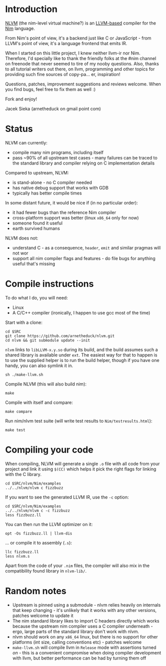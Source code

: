 # Introduction

[NLVM](https://github.com/arnetheduck/nlvm) (the nim-level virtual machine?)
is an [LLVM-based](http://llvm.org) compiler for the [Nim](http://nim-lang.org)
language.

From Nim's point of view, it's a backend just like C or JavaScript - from
LLVM's point of view, it's a language frontend that emits IR.

When I started on this little project, I knew neither llvm-ir nor Nim.
Therefore, I'd specially like to thank the friendly folks at the #nim
channel on freenode that never seemed to tire of my nooby questions.
Also, thanks to all tutorial writers out there, on llvm, programming
and other topics for providing such fine sources of copy-pa... er,
inspiration!

Questions, patches, improvement suggestions and reviews welcome. When
you find bugs, feel free to fix them as well :)

Fork and enjoy!

Jacek Sieka (arnetheduck on gmail point com)

# Status

NLVM can currently:
* compile many nim programs, including itself
* pass ~90% of all upstream test cases - many failures can be traced to
  the standard library and compiler relying on C implementation details

Compared to upstream, NLVM:
* is stand-alone - no C compiler needed
* has native debug support that works with GDB
* typically has better compile times

In some distant future, it would be nice if (in no particular order):
* it had fewer bugs than the reference Nim compiler
* cross-platform support was better (linux `x86_64` only for now)
* someone found it useful
* earth survived humans

NLVM does not:
* understand C - as a consequence, `header`, `emit` and similar pragmas
  will not wor
* support all nim compiler flags and features - do file bugs for anything
  useful that's missing

# Compile instructions

To do what I do, you will need:
* Linux
* A C/C++ compiler (ironically, I happen to use gcc most of the time)

Start with a clone:

    cd $SRC
    git clone https://github.com/arnetheduck/nlvm.git
    cd nlvm && git submodule update --init

`nlvm` links to `libLLVM-x.y.so` during its build, and the build assumes such
a shared library is available under `ext`. The easiest way for that to happen
is to use the supplied helper is to run the build helper, though if you have
one handy, you can also symlink it in.

    sh ./make-llvm.sh

Compile NLVM (this will also build nim):

    make

Compile with itself and compare:

    make compare

Run nim/nlvm test suite (will write test results to `Nim/testresults.html`):

    make test

# Compiling your code

When compiling, NLVM will generate a single `.o` file with all code from your
project and link it using `$(CC)` which helps it pick the right flags for
linking with the C library.

    cd $SRC/nlvm/Nim/examples
    ../../nlvm/nlvm c fizzbuzz

If you want to see the generated LLVM IR, use the `-c` option:

    cd $SRC/nlvm/Nim/examples
    ../../nlvm/nlvm c -c fizzbuzz
    less fizzbuzz.ll

You can then run the LLVM optimizer on it:

    opt -Os fizzbuzz.ll | llvm-dis

... or compile it to assembly (`.s`):

    llc fizzbuzz.ll
    less nlvm.s

Apart from the code of your `.nim` files, the compiler will also mix in the
compatibility found library in `nlvm-lib/`.

# Random notes

* Upstream is pinned using a submodule - nlvm relies heavily on internals
  that keep changing - it's unlikely that it works with any other versions,
  patches welcome to update it
* The nim standard library likes to import C headers directly which works
  because the upstream nim compiler uses a C compiler underneath - ergo,
  large parts of the standard library don't work with nlvm.
* nlvm should work on any `x86_64` linux, but there is no support for other
  platforms (int size, calling conventions etc) - patches welcome
* `make-llvm.sh` will compile llvm in `Release` mode with assertions turned
  _on_ - this is a convenient compromise when doing compiler development
  with llvm, but better performance can be had by turning them off

